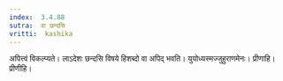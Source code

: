 ```yaml
---
index:  3.4.88
sutra:  वा छन्दसि
vritti:  kashika 
---
```


अपित्त्वं विकल्प्यते। लाऽदेशः छन्दसि विषये हिशब्दो वा अपिद् भवति। युयोध्यस्मज्जुहुराणमेनः। प्रीणाहि। प्रीणीहि।

